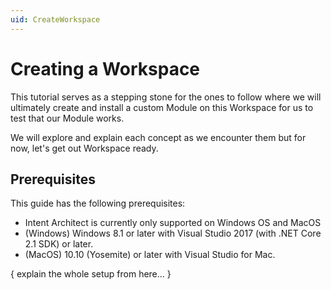 ```yaml
---
uid: CreateWorkspace
---
```

# Creating a Workspace

This tutorial serves as a stepping stone for the ones to follow where we will ultimately create and install a custom Module on this Workspace for us to test that our Module works.

We will explore and explain each concept as we encounter them but for now, let's get out Workspace ready.

## Prerequisites

This guide has the following prerequisites:
 - Intent Architect is currently only supported on Windows OS and MacOS
 - (Windows) Windows 8.1 or later with Visual Studio 2017 (with .NET Core 2.1 SDK) or later.
 - (MacOS) 10.10 (Yosemite) or later with Visual Studio for Mac.

{ explain the whole setup from here... }